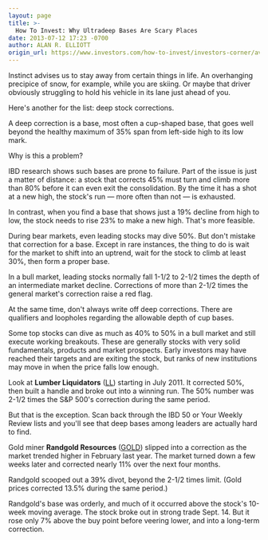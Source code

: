 ```yaml
---
layout: page
title: >-
  How To Invest: Why Ultradeep Bases Are Scary Places
date: 2013-07-12 17:23 -0700
author: ALAN R. ELLIOTT
origin_url: https://www.investors.com/how-to-invest/investors-corner/avoid-very-deep-stock-bases
---
```





Instinct advises us to stay away from certain things in life. An overhanging precipice of snow, for example, while you are skiing. Or maybe that driver obviously struggling to hold his vehicle in its lane just ahead of you.


Here's another for the list: deep stock corrections.


A deep correction is a base, most often a cup-shaped base, that goes well beyond the healthy maximum of 35% span from left-side high to its low mark.


Why is this a problem?


IBD research shows such bases are prone to failure. Part of the issue is just a matter of distance: a stock that corrects 45% must turn and climb more than 80% before it can even exit the consolidation. By the time it has a shot at a new high, the stock's run — more often than not — is exhausted.


In contrast, when you find a base that shows just a 19% decline from high to low, the stock needs to rise 23% to make a new high. That's more feasible.


During bear markets, even leading stocks may dive 50%. But don't mistake that correction for a base. Except in rare instances, the thing to do is wait for the market to shift into an uptrend, wait for the stock to climb at least 30%, then form a proper base.


In a bull market, leading stocks normally fall 1-1/2 to 2-1/2 times the depth of an intermediate market decline. Corrections of more than 2-1/2 times the general market's correction raise a red flag.


At the same time, don't always write off deep corrections. There are qualifiers and loopholes regarding the allowable depth of cup bases.


Some top stocks can dive as much as 40% to 50% in a bull market and still execute working breakouts. These are generally stocks with very solid fundamentals, products and market prospects. Early investors may have reached their targets and are exiting the stock, but ranks of new institutions may move in when the price falls low enough.


Look at **Lumber Liquidators** ([LL](https://research.investors.com/quote.aspx?symbol=LL)) starting in July 2011. It corrected 50%, then built a handle and broke out into a winning run. The 50% number was 2-1/2 times the S&P 500's correction during the same period.


But that is the exception. Scan back through the IBD 50 or Your Weekly Review lists and you'll see that deep bases among leaders are actually hard to find.


Gold miner **Randgold Resources** ([GOLD](https://research.investors.com/quote.aspx?symbol=GOLD)) slipped into a correction as the market trended higher in February last year. The market turned down a few weeks later and corrected nearly 11% over the next four months.


Randgold scooped out a 39% divot, beyond the 2-1/2 times limit. (Gold prices corrected 13.5% during the same period.)


Randgold's base was orderly, and much of it occurred above the stock's 10-week moving average. The stock broke out in strong trade Sept. 14. But it rose only 7% above the buy point before veering lower, and into a long-term correction.





